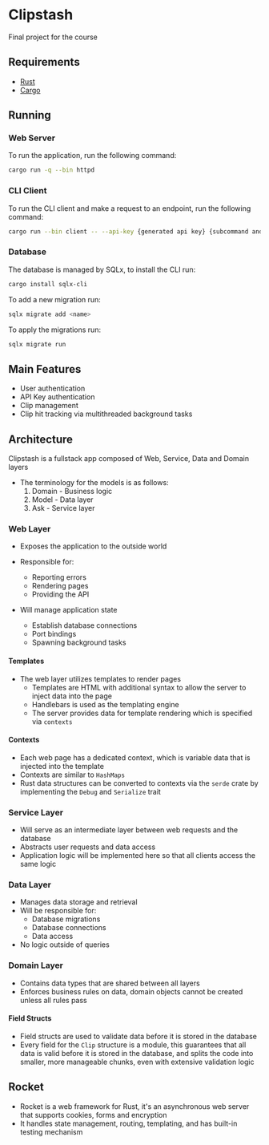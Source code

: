 # Clipstash

Final project for the course

## Requirements

- [Rust](https://www.rust-lang.org/tools/install)
- [Cargo](https://doc.rust-lang.org/cargo/getting-started/installation.html)

## Running

### Web Server

To run the application, run the following command:

```bash
cargo run -q --bin httpd
```

### CLI Client

To run the CLI client and make a request to an endpoint, run the following command:

```bash
cargo run --bin client -- --api-key {generated api key} {subcommand and arguments}
```

### Database

The database is managed by SQLx, to install the CLI run:

```bash
cargo install sqlx-cli
```

To add a new migration run:

```bash
sqlx migrate add <name>
```

To apply the migrations run:

```bash
sqlx migrate run
```

## Main Features

- User authentication
- API Key authentication
- Clip management
- Clip hit tracking via multithreaded background tasks

## Architecture

Clipstash is a fullstack app composed of Web, Service, Data and Domain layers

- The terminology for the models is as follows:
  1. Domain - Business logic
  2. Model - Data layer
  3. Ask - Service layer

### Web Layer

- Exposes the application to the outside world
- Responsible for:
  - Reporting errors
  - Rendering pages
  - Providing the API
- Will manage application state

  - Establish database connections
  - Port bindings
  - Spawning background tasks

#### Templates

- The web layer utilizes templates to render pages
  - Templates are HTML with additional syntax to allow the server to inject data into the page
  - Handlebars is used as the templating engine
  - The server provides data for template rendering which is specified via `contexts`

#### Contexts

- Each web page has a dedicated context, which is variable data that is injected into the template
- Contexts are similar to `HashMaps`
- Rust data structures can be converted to contexts via the `serde` crate by implementing the `Debug` and `Serialize` trait

### Service Layer

- Will serve as an intermediate layer between web requests and the database
- Abstracts user requests and data access
- Application logic will be implemented here so that all clients access the same logic

### Data Layer

- Manages data storage and retrieval
- Will be responsible for:
  - Database migrations
  - Database connections
  - Data access
- No logic outside of queries

### Domain Layer

- Contains data types that are shared between all layers
- Enforces business rules on data, domain objects cannot be created unless all rules pass

#### Field Structs

- Field structs are used to validate data before it is stored in the database
- Every field for the `Clip` structure is a module, this guarantees that all data is valid before it is stored in the database, and splits the code into smaller, more manageable chunks, even with extensive validation logic

## Rocket

- Rocket is a web framework for Rust, it's an asynchronous web server that supports cookies, forms and encryption
- It handles state management, routing, templating, and has built-in testing mechanism
